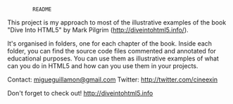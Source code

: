 
			README			


This project is my approach to most of the illustrative examples of the book "Dive Into HTML5" by Mark Pilgrim (http://diveintohtml5.info/).

It's organised in folders, one for each chapter of the book. Inside each folder, you can find the source code files commented and annotated for educational purposes. You can use them as illustrative examples of what can you do in HTML5 and how can you use them in your projects.

Contact: migueguillamon@gmail.com
Twitter: http://twitter.com/cineexin

Don't forget to check out! http://diveintohtml5.info